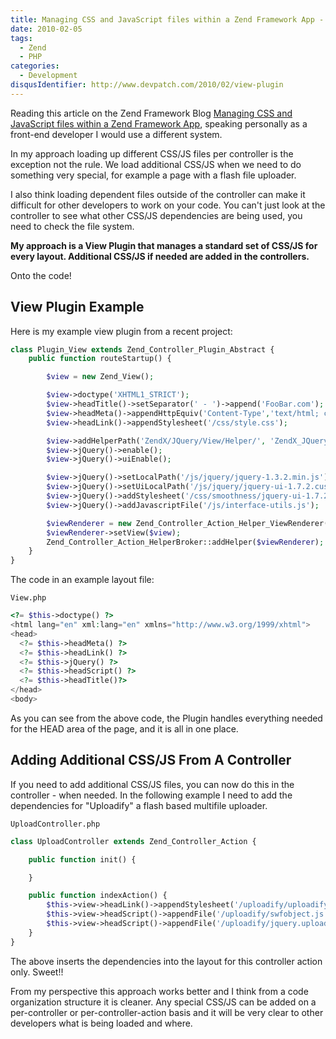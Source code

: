 ```yaml
---
title: Managing CSS and JavaScript files within a Zend Framework App - A Different Approach - View Plugin
date: 2010-02-05
tags:
  - Zend
  - PHP
categories:
  - Development
disqusIdentifier: http://www.devpatch.com/2010/02/view-plugin
---
```



Reading this article on the Zend Framework Blog <a href="http://devzone.zend.com/article/11760-Managing-CSS-and-JavaScript-files-within-a-Zend-Framework-App">Managing CSS and JavaScript files within a Zend Framework App</a>, speaking personally as a front-end developer I would use a different system.

In my approach loading up different CSS/JS files per controller is the exception not the rule. We load additional CSS/JS when we need to do something very special, for example a page with a flash file uploader.

I also think loading dependent files outside of the controller  can make it difficult for other developers to work on your code.  You can't just look at the controller to see what other CSS/JS dependencies are being used, you need to check the file system.

**My approach is a View Plugin that manages a standard set of CSS/JS for every layout. Additional CSS/JS if needed are added in the controllers.**

Onto the code!

<!-- more -->


## View Plugin Example
Here is my example view plugin from a recent project:


```php
class Plugin_View extends Zend_Controller_Plugin_Abstract {
    public function routeStartup() {

        $view = new Zend_View();

        $view->doctype('XHTML1_STRICT');
        $view->headTitle()->setSeparator(' - ')->append('FooBar.com');
        $view->headMeta()->appendHttpEquiv('Content-Type','text/html; charset=utf-8');
        $view->headLink()->appendStylesheet('/css/style.css');

        $view->addHelperPath('ZendX/JQuery/View/Helper/', 'ZendX_JQuery_View_Helper');
        $view->jQuery()->enable();
        $view->jQuery()->uiEnable();  

        $view->jQuery()->setLocalPath('/js/jquery/jquery-1.3.2.min.js');
        $view->jQuery()->setUiLocalPath('/js/jquery/jquery-ui-1.7.2.custom.min.js');  
        $view->jQuery()->addStylesheet('/css/smoothness/jquery-ui-1.7.2.custom.css');
        $view->jQuery()->addJavascriptFile('/js/interface-utils.js');

        $viewRenderer = new Zend_Controller_Action_Helper_ViewRenderer();
        $viewRenderer->setView($view);  
        Zend_Controller_Action_HelperBroker::addHelper($viewRenderer);
    }
}
```


The code in an example layout file:

`View.php`

```php
<?= $this->doctype() ?>
<html lang="en" xml:lang="en" xmlns="http://www.w3.org/1999/xhtml">
<head>  
  <?= $this->headMeta() ?>
  <?= $this->headLink() ?>
  <?= $this->jQuery() ?>        
  <?= $this->headScript() ?>
  <?= $this->headTitle()?>
</head>
<body>
```

As you can see from the above code, the Plugin handles everything needed for the HEAD area of the page, and it is all in one place.

## Adding Additional CSS/JS From A Controller

If you need to add additional CSS/JS files, you can now do this in the controller - when needed. In the following example I need to add the dependencies for "Uploadify" a flash based multifile uploader.

`UploadController.php`


```php
class UploadController extends Zend_Controller_Action {

    public function init() {    

    }

    public function indexAction() {
        $this->view->headLink()->appendStylesheet('/uploadify/uploadify.css');
        $this->view->headScript()->appendFile('/uploadify/swfobject.js');
        $this->view->headScript()->appendFile('/uploadify/jquery.uploadify.v2.1.0.min.js');          
    }
}
```

The above inserts the dependencies into the layout for this controller action only. Sweet!!

From my perspective this approach works better and I think from a code organization structure it is cleaner. Any special CSS/JS can be added on a per-controller or  per-controller-action basis and it will be very clear to other developers what is being loaded and where.
